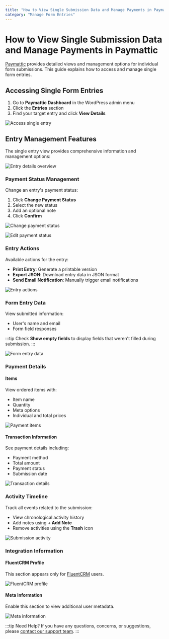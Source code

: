 ```yaml
---
title: "How to View Single Submission Data and Manage Payments in Paymattic"
category: "Manage Form Entries"
---
```


# How to View Single Submission Data and Manage Payments in Paymattic

[Paymattic](https://paymattic.com/) provides detailed views and management options for individual form submissions. This guide explains how to access and manage single form entries.

## Accessing Single Form Entries

1. Go to **Paymattic Dashboard** in the WordPress admin menu
2. Click the **Entries** section
3. Find your target entry and click **View Details**

![Access single entry](/images/manage-form-entries/how-to-view-single-submission-data-and-manage-payments-in-paymattic/1.-Open-desired-form-entry-from-Entries-section-scaled.webp)

## Entry Management Features

The single entry view provides comprehensive information and management options:

![Entry details overview](/images/manage-form-entries/how-to-view-single-submission-data-and-manage-payments-in-paymattic/2.-Entire-detail-of-an-entry-scaled.webp)

### Payment Status Management

Change an entry's payment status:

1. Click **Change Payment Status**
2. Select the new status
3. Add an optional note
4. Click **Confirm**

![Change payment status](/images/manage-form-entries/how-to-view-single-submission-data-and-manage-payments-in-paymattic/3.-Change-payment-status.webp)

![Edit payment status](/images/manage-form-entries/how-to-view-single-submission-data-and-manage-payments-in-paymattic/4.-Edit-Payment-Status-Pop-up.webp)

### Entry Actions

Available actions for the entry:

- **Print Entry**: Generate a printable version
- **Export JSON**: Download entry data in JSON format
- **Send Email Notification**: Manually trigger email notifications

![Entry actions](/images/manage-form-entries/how-to-view-single-submission-data-and-manage-payments-in-paymattic/5.-Entry-Actions.webp)

### Form Entry Data

View submitted information:
- User's name and email
- Form field responses

:::tip
Check **Show empty fields** to display fields that weren't filled during submission.
:::

![Form entry data](/images/manage-form-entries/how-to-view-single-submission-data-and-manage-payments-in-paymattic/6.-Form-entry-data.webp)

### Payment Details

#### Items
View ordered items with:
- Item name
- Quantity
- Meta options
- Individual and total prices

![Payment items](/images/manage-form-entries/how-to-view-single-submission-data-and-manage-payments-in-paymattic/7.-Payment-Items.webp)

#### Transaction Information
See payment details including:
- Payment method
- Total amount
- Payment status
- Submission date

![Transaction details](/images/manage-form-entries/how-to-view-single-submission-data-and-manage-payments-in-paymattic/8.-Transaction-details.webp)

### Activity Timeline

Track all events related to the submission:
- View chronological activity history
- Add notes using **+ Add Note**
- Remove activities using the **Trash** icon

![Submission activity](/images/manage-form-entries/how-to-view-single-submission-data-and-manage-payments-in-paymattic/9.-Submission-Eventt-Activity.webp)

### Integration Information

#### FluentCRM Profile
This section appears only for [FluentCRM](http://fluentcrm.com) users.

![FluentCRM profile](/images/manage-form-entries/how-to-view-single-submission-data-and-manage-payments-in-paymattic/10.-Fluent-CRM-Profile.webp)

#### Meta Information
Enable this section to view additional user metadata.

![Meta information](/images/manage-form-entries/how-to-view-single-submission-data-and-manage-payments-in-paymattic/11.-Meta-Info.webp)

:::tip Need Help?
If you have any questions, concerns, or suggestions, please [contact our support team](https://wpmanageninja.com/support-tickets/).
:::